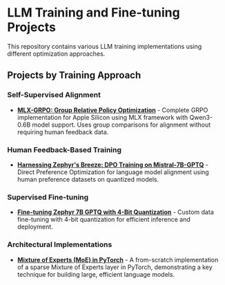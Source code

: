 # LLM Training and Fine-tuning Projects

This repository contains various LLM training implementations using different optimization approaches.

## Projects by Training Approach

### Self-Supervised Alignment

* **[MLX-GRPO: Group Relative Policy Optimization](https://github.com/bayjarvis/llm/tree/main/mlx-grpo)** - Complete GRPO implementation for Apple Silicon using MLX framework with Qwen3-0.6B model support. Uses group comparisons for alignment without requiring human feedback data.

### Human Feedback-Based Training

* **[Harnessing Zephyr's Breeze: DPO Training on Mistral-7B-GPTQ](https://github.com/bayjarvis/llm/tree/main/mistral/dpo)** - Direct Preference Optimization for language model alignment using human preference datasets on quantized models.

### Supervised Fine-tuning

* **[Fine-tuning Zephyr 7B GPTQ with 4-Bit Quantization](https://github.com/bayjarvis/llm/tree/main/zephyr/finetune_gptq)** - Custom data fine-tuning with 4-bit quantization for efficient inference and deployment.

### Architectural Implementations

* **[Mixture of Experts (MoE) in PyTorch](https.github.com/bayjarvis/llm/tree/main/moe)** - A from-scratch implementation of a sparse Mixture of Experts layer in PyTorch, demonstrating a key technique for building large, efficient language models.
